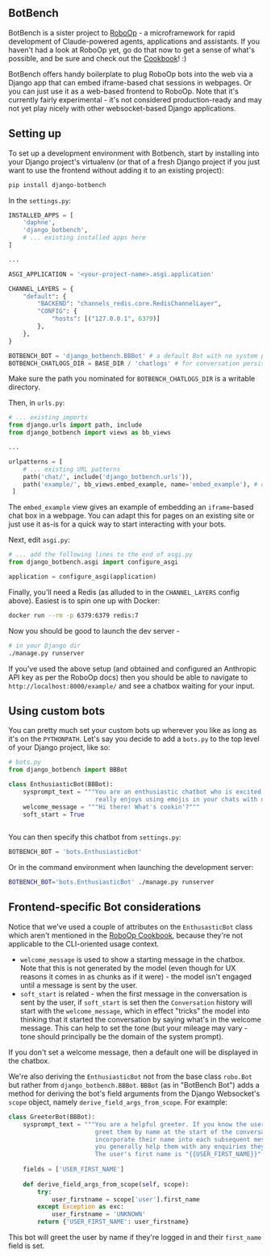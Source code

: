 
## BotBench

BotBench is a sister project to [RoboOp](https://github.com/ajrowr/RoboOp) - a microframework for rapid development of Claude-powered agents, applications and assistants. If you haven't had a look at RoboOp yet, go do that now to get a sense of what's possible, and be sure and check out the [Cookbook](https://github.com/ajrowr/RoboOp/blob/master/docs/cookbook.md)! :)

BotBench offers handy boilerplate to plug RoboOp bots into the web via a Django app that can embed iframe-based chat sessions in webpages. Or you can just use it as a web-based frontend to RoboOp. Note that it's currently fairly experimental - it's not considered production-ready and may not yet play nicely with other websocket-based Django applications.

## Setting up

To set up a development environment with Botbench, start by installing into your Django project's virtualenv (or that of a fresh Django project if you just want to use the frontend without adding it to an existing project):

```sh
pip install django-botbench
```

In the `settings.py`:

```python
INSTALLED_APPS = [
    'daphne',
    'django_botbench',
    # ... existing installed apps here
]

...

ASGI_APPLICATION = '<your-project-name>.asgi.application'

CHANNEL_LAYERS = {
    "default": {
        "BACKEND": "channels_redis.core.RedisChannelLayer",
        "CONFIG": {
            "hosts": [("127.0.0.1", 6379)]
        },
    },
}

BOTBENCH_BOT = 'django_botbench.BBBot' # a default Bot with no system prompt for quick start
BOTBENCH_CHATLOGS_DIR = BASE_DIR / 'chatlogs' # for conversation persistence
```

Make sure the path you nominated for `BOTBENCH_CHATLOGS_DIR` is a writable directory.

Then, in `urls.py`:

```python
# ... existing imports
from django.urls import path, include
from django_botbench import views as bb_views

...

urlpatterns = [
    # ... existing URL patterns
    path('chat/', include('django_botbench.urls')),
    path('example/', bb_views.embed_example, name='embed_example'), # optional, see explanation below
 ]
```

The `embed_example` view gives an example of embedding an `iframe`-based chat box in a webpage. You can adapt this for pages on an existing site or just use it as-is for a quick way to start interacting with your bots.

Next, edit `asgi.py`:

```python
# ... add the following lines to the end of asgi.py
from django_botbench.asgi import configure_asgi

application = configure_asgi(application)
```

Finally, you'll need a Redis (as alluded to in the `CHANNEL_LAYERS` config above). Easiest is to spin one up with Docker:

```sh
docker run --rm -p 6379:6379 redis:7
```

Now you should be good to launch the dev server - 

```sh
# in your Django dir
./manage.py runserver
```

If you've used the above setup (and obtained and configured an Anthropic API key as per the RoboOp docs) then you should be able to navigate to `http://localhost:8000/example/` and see a chatbox waiting for your input.

## Using custom bots

You can pretty much set your custom bots up wherever you like as long as it's on the `PYTHONPATH`. Let's say you decide to add a `bots.py` to the top level of your Django project, like so:

```python
# bots.py
from django_botbench import BBBot

class EnthusiasticBot(BBBot):
    sysprompt_text = """You are an enthusiastic chatbot who is excited about everything and 
                        really enjoys using emojis in your chats with users."""
    welcome_message = """Hi there! What's cookin'?"""
    soft_start = True
    
```

You can then specify this chatbot from `settings.py`:
```python
BOTBENCH_BOT = 'bots.EnthusiasticBot'
```

Or in the command environment when launching the development server:
```sh
BOTBENCH_BOT='bots.EnthusiasticBot' ./manage.py runserver
```

## Frontend-specific Bot considerations

Notice that we've used a couple of attributes on the `EnthusasticBot` class which aren't mentioned in the [RoboOp Cookbook](https://github.com/ajrowr/RoboOp/blob/master/docs/cookbook.md), because they're not applicable to the CLI-oriented usage context.

* `welcome_message` is used to show a starting message in the chatbox. Note that this is not generated by the model (even though for UX reasons it comes in as chunks as if it were) - the model isn't engaged until a message is sent by the user.
* `soft_start` is related - when the first message in the conversation is sent by the user, if `soft_start` is set then the `Conversation` history will start with the `welcome_message`, which in effect "tricks" the model into thinking that it started the conversation by saying what's in the welcome message. This can help to set the tone (but your mileage may vary - tone should principally be the domain of the system prompt). 

If you don't set a welcome message, then a default one will be displayed in the chatbox.

We're also deriving the `EnthusiasticBot` not from the base class `robo.Bot` but rather from `django_botbench.BBBot`. `BBBot` (as in "BotBench Bot") adds a method for deriving the bot's field arguments from the Django Websocket's `scope` object, namely `derive_field_args_from_scope`. For example:

```python
class GreeterBot(BBBot):
    sysprompt_text = """You are a helpful greeter. If you know the user's first name you 
                        greet them by name at the start of the conversation and then 
                        incorporate their name into each subsequent message. Besides that, 
                        you generally help them with any enquiries they have.
                        The user's first name is "{{USER_FIRST_NAME}}"."""
    
    fields = ['USER_FIRST_NAME']
    
    def derive_field_args_from_scope(self, scope):
        try:
            user_firstname = scope['user'].first_name
        except Exception as exc:
            user_firstname = 'UNKNOWN'
        return {'USER_FIRST_NAME': user_firstname}
```

This bot will greet the user by name if they're logged in and their `first_name` field is set.

